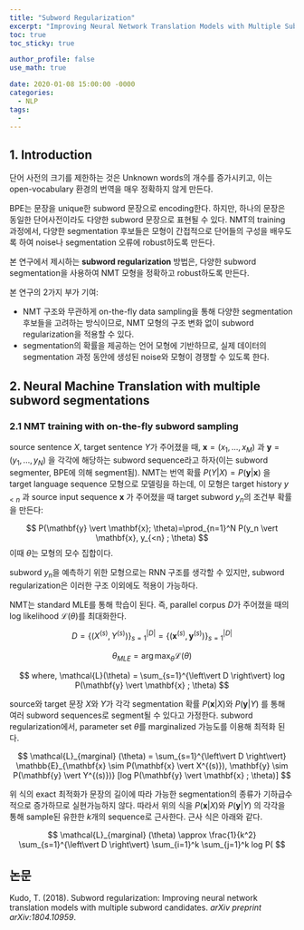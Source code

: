 ```yaml
---
title: "Subword Regularization"
excerpt: "Improving Neural Network Translation Models with Multiple Subword Candidates"
toc: true
toc_sticky: true

author_profile: false
use_math: true

date: 2020-01-08 15:00:00 -0000
categories: 
  - NLP
tags:
  - 
---
```


## 1. Introduction

단어 사전의 크기를 제한하는 것은 Unknown words의 개수를 증가시키고, 이는 open-vocabulary 환경의 번역을 매우 정확하지 않게 만든다. 

BPE는 문장을 unique한 subword 문장으로 encoding한다. 하지만, 하나의 문장은 동일한 단어사전이라도  다양한 subword 문장으로 표현될 수 있다. NMT의 training 과정에서, 다양한 segmentation 후보들은 모형이 간접적으로 단어들의 구성을 배우도록 하여 noise나 segmentation 오류에 robust하도록 만든다.

본 연구에서 제시하는 **subword regularization** 방법은, 다양한 subword segmentation을 사용하여 NMT 모형을 정확하고 robust하도록 만든다.

본 연구의 2가지 부가 기여:
* NMT 구조와 무관하게 on-the-fly data sampling을 통해 다양한 segmentation 후보들을 고려하는 방식이므로, NMT 모형의 구조 변화 없이 subword regularization을 적용할 수 있다.
* segmentation의 확률을 제공하는 언어 모형에 기반하므로, 실제 데이터의 segmentation 과정 동안에 생성된 noise와 모형이 경쟁할 수 있도록 한다.

## 2. Neural Machine Translation with multiple subword segmentations

### 2.1 NMT training with on-the-fly subword sampling

source sentence $X$, target sentence $Y$가 주어졌을 때, $\mathbf{x}=(x_1, ..., x_M)$ 과 $\mathbf{y}=(y_1, ..., y_N)$ 을 각각에 해당하는 subword sequence라고 하자(이는 subword segmenter, BPE에 의해 segment됨). NMT는 번역 확률 $P(Y \vert X)=P(\mathbf{y} \vert \mathbf{x})$ 을 target language sequence 모형으로 모델링을 하는데, 이 모형은 target history $y_{<n}$ 과 source input sequence $\mathbf{x}$ 가 주어졌을 때 target subword $y_n$의 조건부 확률을 만든다:

$$
P(\mathbf{y} \vert \mathbf{x}; \theta)=\prod_{n=1}^N P(y_n \vert \mathbf{x}, y_{<n} ; \theta)
$$
이때 $\theta$는 모형의 모수 집합이다.

subword $y_n$을 예측하기 위한 모형으로는 RNN 구조를 생각할 수 있지만, subword regularization은 이러한 구조 이외에도 적용이 가능하다.

NMT는 standard MLE를 통해 학습이 된다. 즉, parallel corpus $D$가 주어졌을 때의 log likelihood $\mathcal{L}(\theta)$를 최대화한다.

$$
D = \{ (X^{(s)}, Y^{(s)}) \}_{s=1}^{\left\vert D \right\vert}  = \{ (\mathbf{x}^{(s)}, \mathbf{y}^{(s)}) \}_{s=1}^{\left\vert D \right\vert} 
$$

$$
\theta_{MLE} = \arg \max_{\theta} \mathcal{L}(\theta)
$$

$$
where,  \mathcal{L}(\theta) = \sum_{s=1}^{\left\vert D \right\vert} log P(\mathbf{y} \vert \mathbf{x} ; \theta)
$$

source와 target 문장 $X$와 $Y$가 각각 segmentation 확률 $P(\mathbf{x} \vert X)$와 $P(\mathbf{y} \vert Y)$ 를 통해 여러 subword sequences로 segment될 수 있다고 가정한다. subword regularization에서, parameter set $\theta$를 marginalized 가능도를 이용해 최적화 된다.

$$
\mathcal{L}_{marginal} (\theta) = \sum_{s=1}^{\left\vert D \right\vert} \mathbb{E}_{\mathbf{x} \sim P(\mathbf{x} \vert X^{(s)}), \mathbf{y} \sim P(\mathbf{y} \vert Y^{(s)})} [log P(\mathbf{y} \vert \mathbf{x} ; \theta)]
$$

위 식의 exact 최적화가 문장의 길이에 따라 가능한 segmentation의 종류가 기하급수적으로 증가하므로 실현가능하지 않다. 따라서 위의 식을 $P(\mathbf{x} \vert X)$와 $P(\mathbf{y} \vert Y)$ 의 각각을 통해 sample된 유한한 $k$개의 sequence로 근사한다. 근사 식은 아래와 같다.

$$
\mathcal{L}_{marginal} (\theta) \approx \frac{1}{k^2} \sum_{s=1}^{\left\vert D \right\vert} \sum_{i=1}^k \sum_{j=1}^k log P(
$$

## 논문 
Kudo, T. (2018). Subword regularization: Improving neural network translation models with multiple subword candidates. _arXiv preprint arXiv:1804.10959_.
<!--stackedit_data:
eyJoaXN0b3J5IjpbLTE2ODMwNTM1MjIsMTI0MjI1MTU1Niw0ND
A4NDYyMjksLTc4MDMwODA1MiwxMjk3OTc4MzYwLDY2ODkyMjMw
OCwtMTU1MTgyNDA4NCwtMjA1MDg1MDMyNiwtMjI3NzI4OTc2LC
0yNzY2MTAzNTcsMjA5NDI4NzU0OF19
-->